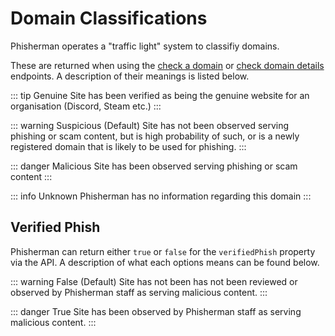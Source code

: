 # Domain Classifications

Phisherman operates a "traffic light" system to classifiy domains.

These are returned when using the [check a domain](/api/v2/domains/check-domain) or [check domain details](/api/v2/domains/check-domain-details) endpoints. A description of their meanings is listed below.

::: tip Genuine
Site has been verified as being the genuine website for an organisation (Discord, Steam etc.)
:::

::: warning Suspicious (Default)
Site has not been observed serving phishing or scam content, but is high probability of such, or is a newly registered domain that is likely to be used for phishing.
:::

::: danger Malicious
Site has been observed serving phishing or scam content
:::

::: info Unknown
Phisherman has no information regarding this domain
:::

## Verified Phish

Phisherman can return either `true` or `false` for the `verifiedPhish` property via the API. A description of what each options means can be found below.

::: warning False (Default)
Site has not been has not been reviewed or observed by Phisherman staff as serving malicious content.
:::

::: danger True
Site has been observed by Phisherman staff as serving  malicious content.
:::